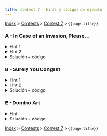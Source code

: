 ```yaml
---
title: contest 7 - hints y códigos de ejemplo
---
```


[Index](../index) > [Contests](../contests) > [Contest 7](../contests#contest-7) > ```{{page.title}}```

### A - In Case of an Invasion, Please...
<details> 
  <summary>Hint 1</summary>
  Intenten una búsqueda binaria sobre la respuesta.
</details>
<details> 
  <summary>Hint 2</summary> 
  En la búsqueda binaria, dado un tiempo tratamos de ver si la respuesta es posible con un problema de flujo máximo, para eso podemos intentar unir lugares a refugios si es posible llegar a ellos en el tiempo, es posible saber si es posible ir a cada refugio en el tiempo sin empeorar la complejidad preprocesando las distancias a los refugios con un Dijkstra.
</details>
<details> 
  <summary>Solución + código</summary>
  Usando los hints anteriores la solución consiste en hacer búsqueda binaria sobre la respuesta y para checkear generamos un grafo para flujo máximo tirando aristas de la fuente a los nodos con su capacidad entregada in aristas de capacidad infinita de los nodos a los refugios que se alcancen en el tiempo de la búsqueda según el dijkstra preprocesado. Si el flujo es igual a la cantidad de personas totales se aprueba la condición. Sin embargo para que pase en tiempo se necesita una optimización extra uniendo aquellas posiciones que pueden llegar a los mismos refugios.
  <a href="https://github.com/BenjaminRubio/CompetitiveProgramming/blob/master/Problems/Kattis/InCaseOfInvasion.cpp">Código de ejemplo</a>
</details>

### B - Surely You Congest
<details> 
  <summary>Hint 1</summary>
  Se puede observar que si dos lugares tienen distancias mínimas al destino distintas entonces no hay forma de que choquen en el camino si van sólo por caminos óptimos.
</details>
<details> 
  <summary>Hint 2</summary>
  Dado que tengamos las distancias al destino precalculadas (con un algoritmo como dijkstra), podemos asegurarnos de usar sólo aristas que sean óptimas usando aquellas que mantengan distancias óptimas del dijkstra a traves de ellas. A esta técnica se le conoce como usar el DAG de caminos óptimos.
</details>
<details> 
  <summary>Solución + código</summary>
  Por el hint 1, podemos procesar las posiciones por distancia al destino pero procesando los que esten a distancias iguales al mismo tiempo, para saber cuantas personas pueden llegar a destino de las que se procesan en algún momento podemos plantear un problema de flujo máximo, podemos tirar aristas de flujo 1 a todas las posiciones que tengan misma distancia (1 por cada persona en ellas) además usamos aristas de capacidad 1 en los caminos óptimos del hint 2. A la respuesta se le suma el flujo máximo en cada procesamiento.
  <a href="https://github.com/BenjaminRubio/CompetitiveProgramming/blob/master/Problems/Kattis/SurelyYouCongest.cpp">Código de ejemplo</a>
</details>

### E - Domino Art
<details> 
  <summary>Hint</summary>
  Notemos que si coloreamos las celdas del tablero como ajedrez, una pieza de dominó siempre une celdas de colores opuestos, luego si existe una forma de cubrir con dominos entonces todas las celdas de color negro debe poder conectarse a una blanca sin traslapar.
</details>
<details> 
  <summary>Solución + código</summary>
  Usando el hint podemos chequear la existencia de un cubrimiento con un problema de flujo donde unimos a la fuente las celdas de color negro con capacidad 1, luego unimos las celdas negras que nos importan a las blancas que nos importan adyacentes, luego unimos las blancas que nos importan al destino con capacidad uno, si el flujo es igual a la mitad de las celdas que nos importan entonces es posible cubrir la figura.
  <a href="https://github.com/BenjaminRubio/CompetitiveProgramming/blob/master/Problems/Otros/DominoArt.cpp">Código de ejemplo</a>
</details>

<!-- <details> 
  <summary>Hint</summary>   
</details>
<details> 
  <summary>Solución + código</summary>
  <a href="">Código de ejemplo</a>
</details> -->

[Index](../index) > [Contests](../contests) > [Contest 7](../contests#contest-7) > ```{{page.title}}```
